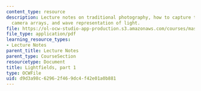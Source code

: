 ```yaml
---
content_type: resource
description: Lecture notes on traditional photography, how to capture the entire world,
  camera arrays, and wave representation of light.
file: https://ol-ocw-studio-app-production.s3.amazonaws.com/courses/mas-531-computational-camera-and-photography-fall-2009/d9d3a98c62962f469dc4f42e01a0b881_MITMAS_531F09_lec05_notes.pdf
file_type: application/pdf
learning_resource_types:
- Lecture Notes
parent_title: Lecture Notes
parent_type: CourseSection
resourcetype: Document
title: Lightfields, part 1
type: OCWFile
uid: d9d3a98c-6296-2f46-9dc4-f42e01a0b881
---
```

